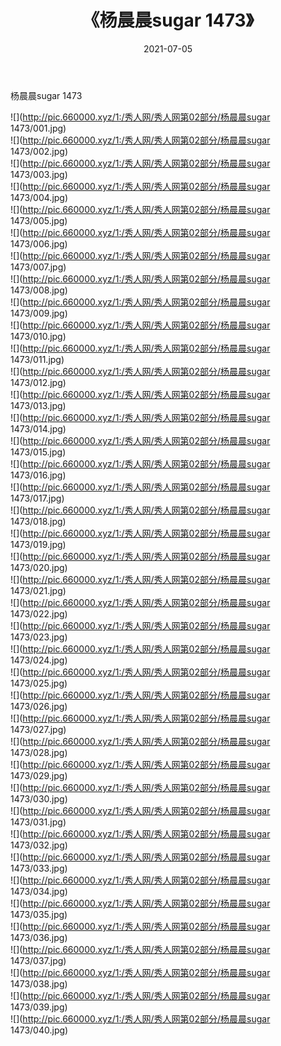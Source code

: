 ﻿---
layout: post
title:  《杨晨晨sugar 1473》
date:   2021-07-05
img: http://pic.660000.xyz/1:/秀人网/秀人网第02部分/杨晨晨sugar 1473/000.jpg
categories: [美女, 清纯, 唯美]
---

杨晨晨sugar 1473

  ![](http://pic.660000.xyz/1:/秀人网/秀人网第02部分/杨晨晨sugar 1473/001.jpg) <br> ![](http://pic.660000.xyz/1:/秀人网/秀人网第02部分/杨晨晨sugar 1473/002.jpg) <br> ![](http://pic.660000.xyz/1:/秀人网/秀人网第02部分/杨晨晨sugar 1473/003.jpg) <br> ![](http://pic.660000.xyz/1:/秀人网/秀人网第02部分/杨晨晨sugar 1473/004.jpg) <br> ![](http://pic.660000.xyz/1:/秀人网/秀人网第02部分/杨晨晨sugar 1473/005.jpg) <br> ![](http://pic.660000.xyz/1:/秀人网/秀人网第02部分/杨晨晨sugar 1473/006.jpg) <br> ![](http://pic.660000.xyz/1:/秀人网/秀人网第02部分/杨晨晨sugar 1473/007.jpg) <br> ![](http://pic.660000.xyz/1:/秀人网/秀人网第02部分/杨晨晨sugar 1473/008.jpg) <br> ![](http://pic.660000.xyz/1:/秀人网/秀人网第02部分/杨晨晨sugar 1473/009.jpg) <br> ![](http://pic.660000.xyz/1:/秀人网/秀人网第02部分/杨晨晨sugar 1473/010.jpg) <br> ![](http://pic.660000.xyz/1:/秀人网/秀人网第02部分/杨晨晨sugar 1473/011.jpg) <br> ![](http://pic.660000.xyz/1:/秀人网/秀人网第02部分/杨晨晨sugar 1473/012.jpg) <br> ![](http://pic.660000.xyz/1:/秀人网/秀人网第02部分/杨晨晨sugar 1473/013.jpg) <br> ![](http://pic.660000.xyz/1:/秀人网/秀人网第02部分/杨晨晨sugar 1473/014.jpg) <br> ![](http://pic.660000.xyz/1:/秀人网/秀人网第02部分/杨晨晨sugar 1473/015.jpg) <br> ![](http://pic.660000.xyz/1:/秀人网/秀人网第02部分/杨晨晨sugar 1473/016.jpg) <br> ![](http://pic.660000.xyz/1:/秀人网/秀人网第02部分/杨晨晨sugar 1473/017.jpg) <br> ![](http://pic.660000.xyz/1:/秀人网/秀人网第02部分/杨晨晨sugar 1473/018.jpg) <br> ![](http://pic.660000.xyz/1:/秀人网/秀人网第02部分/杨晨晨sugar 1473/019.jpg) <br> ![](http://pic.660000.xyz/1:/秀人网/秀人网第02部分/杨晨晨sugar 1473/020.jpg) <br> ![](http://pic.660000.xyz/1:/秀人网/秀人网第02部分/杨晨晨sugar 1473/021.jpg) <br> ![](http://pic.660000.xyz/1:/秀人网/秀人网第02部分/杨晨晨sugar 1473/022.jpg) <br> ![](http://pic.660000.xyz/1:/秀人网/秀人网第02部分/杨晨晨sugar 1473/023.jpg) <br> ![](http://pic.660000.xyz/1:/秀人网/秀人网第02部分/杨晨晨sugar 1473/024.jpg) <br> ![](http://pic.660000.xyz/1:/秀人网/秀人网第02部分/杨晨晨sugar 1473/025.jpg) <br> ![](http://pic.660000.xyz/1:/秀人网/秀人网第02部分/杨晨晨sugar 1473/026.jpg) <br> ![](http://pic.660000.xyz/1:/秀人网/秀人网第02部分/杨晨晨sugar 1473/027.jpg) <br> ![](http://pic.660000.xyz/1:/秀人网/秀人网第02部分/杨晨晨sugar 1473/028.jpg) <br> ![](http://pic.660000.xyz/1:/秀人网/秀人网第02部分/杨晨晨sugar 1473/029.jpg) <br> ![](http://pic.660000.xyz/1:/秀人网/秀人网第02部分/杨晨晨sugar 1473/030.jpg) <br> ![](http://pic.660000.xyz/1:/秀人网/秀人网第02部分/杨晨晨sugar 1473/031.jpg) <br> ![](http://pic.660000.xyz/1:/秀人网/秀人网第02部分/杨晨晨sugar 1473/032.jpg) <br> ![](http://pic.660000.xyz/1:/秀人网/秀人网第02部分/杨晨晨sugar 1473/033.jpg) <br> ![](http://pic.660000.xyz/1:/秀人网/秀人网第02部分/杨晨晨sugar 1473/034.jpg) <br> ![](http://pic.660000.xyz/1:/秀人网/秀人网第02部分/杨晨晨sugar 1473/035.jpg) <br> ![](http://pic.660000.xyz/1:/秀人网/秀人网第02部分/杨晨晨sugar 1473/036.jpg) <br> ![](http://pic.660000.xyz/1:/秀人网/秀人网第02部分/杨晨晨sugar 1473/037.jpg) <br> ![](http://pic.660000.xyz/1:/秀人网/秀人网第02部分/杨晨晨sugar 1473/038.jpg) <br> ![](http://pic.660000.xyz/1:/秀人网/秀人网第02部分/杨晨晨sugar 1473/039.jpg) <br> ![](http://pic.660000.xyz/1:/秀人网/秀人网第02部分/杨晨晨sugar 1473/040.jpg) <br>